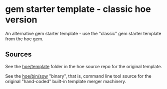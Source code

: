 # gem starter template - classic hoe version

An alternative gem starter template - use the "classic" gem starter template from the hoe gem.


## Sources

See the [hoe/template](https://github.com/seattlerb/hoe/tree/master/template) folder in the hoe source repo
for the original template.

See the [hoe/bin/sow](https://github.com/seattlerb/hoe/blob/master/bin/sow) "binary", that is, command line tool source
for the original "hand-coded" built-in template merger machinery.


